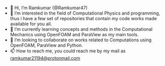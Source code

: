 - 👋 Hi, I’m Ramkumar (@Ramkumar47)
- 👀 I’m interested in the field of Computational Physics and programming, thus i have a few set of repositories that contain my code works made available for you all.
- 🌱 I’m currently learning concepts and methods in the Computational Mechanics using OpenFOAM and ParaView as my main tools. 
- 💞️ I’m looking to collaborate on works related to Computations using OpenFOAM, ParaView and Python. 
- 📫 How to reach me, you could reach me by my mail as ramkumar21194@protonmail.com

<!---
Ramkumar47/Ramkumar47 is a ✨ special ✨ repository because its `README.md` (this file) appears on your GitHub profile.
You can click the Preview link to take a look at your changes.
--->
